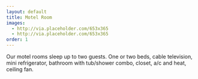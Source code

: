 ```yaml
---
layout: default
title: Motel Room
images:
  - http://via.placeholder.com/653x365
  - http://via.placeholder.com/653x365
order: 1
---
```


Our motel rooms sleep up to two guests.  One or two beds, cable television, mini refrigerator, bathroom with tub/shower combo, closet, a/c and heat, ceiling fan.
